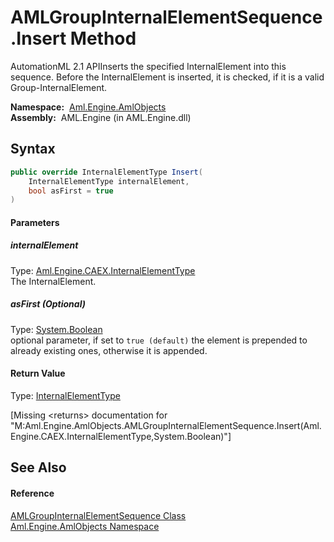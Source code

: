 AMLGroupInternalElementSequence.Insert Method
=============================================
AutomationML 2.1 APIInserts the specified InternalElement into this sequence. Before the InternalElement is inserted, it is checked, if it is a valid Group-InternalElement.

  **Namespace:**  [Aml.Engine.AmlObjects][1]  
  **Assembly:**  AML.Engine (in AML.Engine.dll)

Syntax
------

```csharp
public override InternalElementType Insert(
	InternalElementType internalElement,
	bool asFirst = true
)
```

#### Parameters

##### *internalElement*
Type: [Aml.Engine.CAEX.InternalElementType][2]  
The InternalElement.

##### *asFirst* (Optional)
Type: [System.Boolean][3]  
 optional parameter, if set to `true (default)` the element is prepended to already existing ones, otherwise it is appended.

#### Return Value
Type: [InternalElementType][2]  

[Missing &lt;returns> documentation for "M:Aml.Engine.AmlObjects.AMLGroupInternalElementSequence.Insert(Aml.Engine.CAEX.InternalElementType,System.Boolean)"]


See Also
--------

#### Reference
[AMLGroupInternalElementSequence Class][4]  
[Aml.Engine.AmlObjects Namespace][1]  

[1]: ../README.md
[2]: ../../Aml.Engine.CAEX/InternalElementType/README.md
[3]: https://docs.microsoft.com/dotnet/api/system.boolean
[4]: README.md
[5]: https://www.automationml.org
[6]: ../../icons/logoShade.png